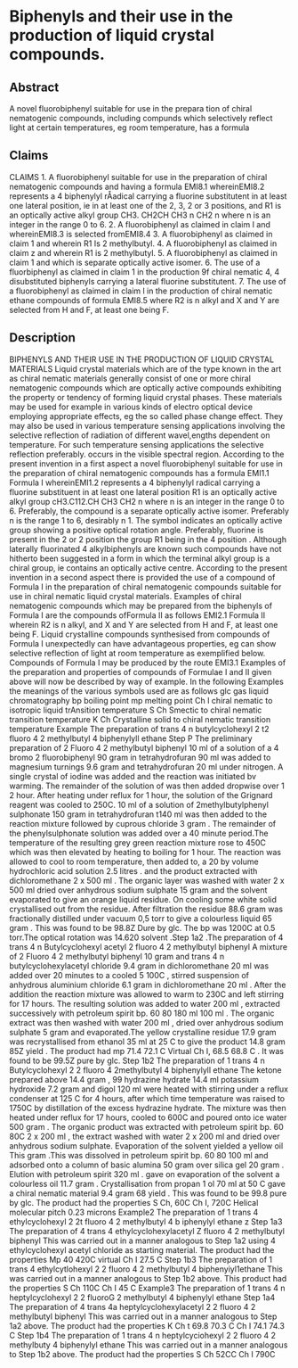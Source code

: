 # Biphenyls and their use in the production of liquid crystal compounds.

## Abstract
A novel fluorobiphenyl suitable for use in the prepara tion of chiral nematogenic compounds, including compunds which selectively reflect light at certain temperatures, eg room temperature, has a formula

## Claims
CLAIMS 1. A fluorobiphenyl suitable for use in the preparation of chiral nematogenic compounds and having a formula EMI8.1 whereinEMI8.2 represents a 4 biphenylyl rÅadical carrying a fluorine substitutent in at least one lateral position, ie in at least one of the 2, 3, 2 or 3 positions, and R1 is an optically active alkyl group CH3. CH2CH CH3 n CH2 n where n is an integer in the range 0 to 6. 2. A fluorobiphenyl as claimed in claim I and whereinEMI8.3 is selected fromEMI8.4 3. A fluorobiphenyl as claimed in claim 1 and wherein R1 Is 2 methylbutyl. 4. A fluorobiphenyl as claimed in claim z and wherein R1 is 2 methylbutyl. 5. A fluorobiphenyl as claimed in claim 1 and which is separate optically active isomer. 6. The use of a fluorbiphenyl as claimed in claim 1 in the production 9f chiral nematic 4, 4 disubstituted biphenyls carrying a lateral fluorine substitutent. 7. The use of a fluorobiphenyl as claimed in claim l in the production of chiral nematic ethane compounds of formula EMI8.5 where R2 is n alkyl and X and Y are selected from H and F, at least one being F.

## Description
BIPHENYLS AND THEIR USE IN THE PRODUCTION OF LIQUID CRYSTAL MATERIALS Liquid crystal materials which are of the type known in the art as chiral nematic materials generally consist of one or more chiral nematogenic compounds which are optically active compounds exhibiting the property or tendency of forming liquid crystal phases. These materials may be used for example in various kinds of electro optical device employing appropriate effects, eg the so called phase change effect. They may also be used in various temperature sensing applications involving the selective reflection of radiation of different wavel,engths dependent on temperature. For such temperature sensing applications the selective reflection preferably. occurs in the visible spectral region. According to the present invention in a first aspect a novel fluorobiphenyl suitable for use in the preparation of chiral nematogenic compounds has a formula EMI1.1 Formula I whereinEMI1.2 represents a 4 biphenylyl radical carrying a fluorine substituent in at least one lateral position R1 is an optically active alkyl group cH3.C112.CH CH3 CH2 n where n is an integer in the range 0 to 6. Preferably, the compound is a separate optically active isomer. Preferably n is the range 1 to 6, desirably n 1. The symbol indicates an optically active group showing a positive optical rotation angle. Preferably, fluorine is present in the 2 or 2 position the group R1 being in the 4 position . Although laterally fluorinated 4 alkylbiphenyls are known such compounds have not hitherto been suggested in a form in which the terminal alkyl group is a chiral group, ie contains an optically active centre. According to the present invention in a second aspect there is provided the use of a compound of Formula I in the preparation of chiral nematogenic compounds suitable for use in chiral nematic liquid crystal materials. Examples of chiral nematogenic compounds which may be prepared from the biphenyls of Formula I are the compounds ofFormula II as follows EMI2.1 Formula II wherein R2 is n alkyl, and X and Y are selected from H and F, at least one being F. Liquid crystalline compounds synthesised from compounds of Formula I unexpectedly can have advantageous properties, eg can show selective reflection of light at room temperature as exemplified below. Compounds of Formula I may be produced by the route EMI3.1 Examples of the preparation and properties of compounds of Formulae I and II given above will now be described by way of example. In the following Examples the meanings of the various symbols used are as follows glc gas liquid chromatography bp boiling point mp melting point Ch I chiral nematic to isotropic liquid trAnsition temperature S Ch Smectic to chiral nematic transition temperature K Ch Crystalline solid to chiral nematic transition temperature Example The preparation of trans 4 n butylcyclohexyl 2 t2 fluoro 4 2 methylbutyl 4 biphenylyll ethane Step P The preliminary preparation of 2 Fluoro 4 2 methylbutyl biphenyl 10 ml of a solution of a 4 bromo 2 fluorobiphenyl 90 gram in tetrahydrofuran 90 ml was added to magnesium turnings 9.6 gram and tetrahydrofuran 20 ml under nitrogen. A single crystal of iodine was added and the reaction was initiated bv warming. The remainder of the solution of was then added dropwise over 1 2 hour. After heating under reflux for 1 hour, the solution of the Grignard reagent was cooled to 250C. 10 ml of a solution of 2methylbutylphenyl sulphonate 150 gram in tetrahydrofuran t140 ml was then added to the reaction mixture followed by cuprous chloride 3 gram . The remainder of the phenylsulphonate solution was added over a 40 minute period.The temperature of the resulting grey green reaction mixture rose to 450C which was then elevated by heating to boiling for 1 hour. The reaction was allowed to cool to room temperature, then added to, a 20 by volume hydrochloric acid solution 2.5 litres . and the product extracted with dichloromethane 2 x 500 ml . The organic layer was washed with water 2 x 500 ml dried over anhydrous sodium sulphate 15 gram and the solvent evaporated to give an orange liquid residue. On cooling some white solid crystallised out from the residue. After filtration the residue 88.6 gram was fractionally distilled under vacuum 0,5 torr to give a colourless liquid 65 gram . This was found to be 98.8Z Dure by glc. The bp was 1200C at 0.5 torr.The optical rotation was 14.620 solvent .Step 1a2 .The preparation of 4 trans 4 n Butylcyclohexyl acetyl 2 fluoro 4 2 methylbutyl biphenyl A mixture of 2 Fluoro 4 2 methylbutyl biphenyl 10 gram and trans 4 n butylcyclohexylacetyl chloride 9.4 gram in dichloromethane 20 ml was added over 20 minutes to a cooled 5 100C , stirred suspension of anhydrous aluminium chloride 6.1 gram in dichloromethane 20 ml . After the addition the reaction mixture was allowed to warm to 230C and left stirring for 17 hours. The resulting solution was added to water 200 ml , extracted successively with petroleum spirit bp. 60 80 180 ml 100 ml . The organic extract was then washed with water 200 ml , dried over anhydrous sodium sulphate 5 gram and evaporated.The yellow crystalline residue 17.9 gram was recrystallised from ethanol 35 ml at 25 C to give the product 14.8 gram 85Z yield . The product had mp 71.4 72.1 C Virtual Ch I, 68.5 68.8 C . It was found to be 99.5Z pure by glc. Step 1b2 The preparation of 1 trans 4 n Butylcyclohexyl 2 2 fluoro 4 2methylbutyl 4 biphenylyll ethane The ketone prepared above 14.4 gram , 99 hydrazine hydrate 14.4 ml potassium hydroxide 7.2 gram and digol 120 ml were heated with stirring under a reflux condenser at 125 C for 4 hours, after which time temperature was raised to 1750C by distillation of the excess hydrazine hydrate. The mixture was then heated under reflux for 17 hours, cooled to 600C and poured onto ice water 500 gram . The organic product was extracted with petroleum spirit bp. 60 80C 2 x 200 ml , the extract washed with water 2 x 200 ml and dried over anhydrous sodium sulphate. Evaporation of the solvent yielded a yellow oil This gram .This was dissolved in petroleum spirit bp. 60 80 100 ml and adsorbed onto a column of basic alumina 50 gram over silica gel 20 gram . Elution with petroleum spirit 320 ml . gave on evaporation of the solvent a colourless oil 11.7 gram . Crystallisation from propan 1 ol 70 ml at 50 C gave a chiral nematic material 9.4 gram 68 yield . This was found to be 99.8 pure by glc. The product had the properties S Ch, 60C Ch I, 720C Helical molecular pitch 0.23 microns Example2 The preparation of 1 trans 4 ethylcyclohexyl 2 2t fluoro 4 2 methylbutyl 4 b iphenylyl ethane z Step 1a3 The preparation of 4 trans 4 ethylcyclohexylacetyl Z fluoro 4 2 methylbutyl biphenyl This was carried out in a manner analogous to Step 1a2 using 4 ethylcyclohexyl acetyl chloride as starting material. The product had the properties Mp 40 420C virtual Ch I 27.5 C Step 1b3 The preparation of 1 trans 4 ethylcytlohexyl 2 2 fluoro 4 2 methylbutyl 4 biphenyiyl1ethane This was carried out in a manner analogous to Step 1b2 above. This product had the properties S Ch 110C Ch I 45 C Example3 The preparation of 1 trans 4 n heptylcyclohexyl 2 2 fluoroG 2 methylbutyl 4 biphenylyl ethane Step 1a4 The preparation of 4 trans 4a heptylcyclohexylacetyl 2 2 fluoro 4 2 methylbutyl biphenyl This was carried out in a manner analogous to Step 1a2 above. The product had the properties K Ch t 69.8 70.3 C Ch I 74.1 74.3 C Step 1b4 The preparation of 1 trans 4 n heptylcyciohexyl 2 2 fluoro 4 2 methylbuty 4 biphenylyl ethane This was carried out in a manner analogous to Step 1b2 above. The product had the properties S Ch 52CC Ch I 790C
